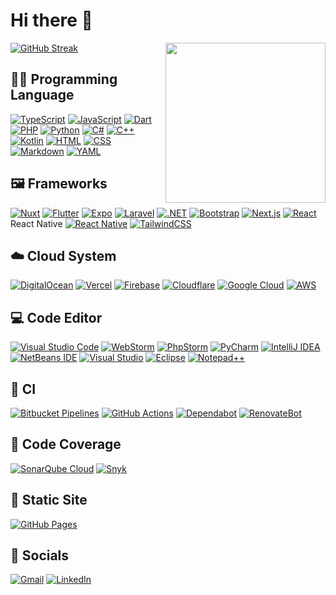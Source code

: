 # Hi there 👋

<div align="left">
  <a href="https://app.daily.dev/laurencetroyv" target="_blank">
    <img
      width="256"
      align="right"
      src="https://api.daily.dev/devcards/3ef192a7cef44988aab130941c497d6b.png?r=czig"
    />
  </a>
</div>

[![GitHub Streak](https://streak-stats.demolab.com?user=laurencetroyv&theme=tokyonight&hide_border=true)](https://git.io/streak-stats)

## 🧑‍💻 Programming Language

[![TypeScript](https://img.shields.io/badge/TypeScript-3178C6?logo=typescript&logoColor=fff)](#)
[![JavaScript](https://img.shields.io/badge/JavaScript-F7DF1E?logo=javascript&logoColor=000)](#)
[![Dart](https://img.shields.io/badge/Dart-%230175C2.svg?logo=dart&logoColor=white)](#)
[![PHP](https://img.shields.io/badge/php-%23777BB4.svg?&logo=php&logoColor=white)](#)
[![Python](https://img.shields.io/badge/Python-3776AB?logo=python&logoColor=fff)](#)
[![C#](https://custom-icon-badges.demolab.com/badge/C%23-%23239120.svg?logo=cshrp&logoColor=white)](#)
[![C++](https://img.shields.io/badge/C++-%2300599C.svg?logo=c%2B%2B&logoColor=white)](#)
[![Kotlin](https://img.shields.io/badge/Kotlin-%237F52FF.svg?logo=kotlin&logoColor=white)](#)
[![HTML](https://img.shields.io/badge/HTML-%23E34F26.svg?logo=html5&logoColor=white)](#)
[![CSS](https://img.shields.io/badge/CSS-639?logo=css&logoColor=fff)](#)
[![Markdown](https://img.shields.io/badge/Markdown-%23000000.svg?logo=markdown&logoColor=white)](#)
[![YAML](https://img.shields.io/badge/YAML-CB171E?logo=yaml&logoColor=fff)](#)

## 🖼️ Frameworks

[![Nuxt](https://img.shields.io/badge/Nuxt-002E3B?logo=nuxt&logoColor=#00DC82)](#)
[![Flutter](https://img.shields.io/badge/Flutter-02569B?logo=flutter&logoColor=fff)](#)
[![Expo](https://img.shields.io/badge/Expo-000020?logo=expo&logoColor=fff)](#)
[![Laravel](https://img.shields.io/badge/Laravel-%23FF2D20.svg?logo=laravel&logoColor=white)](#)
[![.NET](https://img.shields.io/badge/.NET-512BD4?logo=dotnet&logoColor=fff)](#)
[![Bootstrap](https://img.shields.io/badge/Bootstrap-7952B3?logo=bootstrap&logoColor=fff)](#)
[![Next.js](https://img.shields.io/badge/Next.js-black?logo=next.js&logoColor=white)](#)
[![React](https://img.shields.io/badge/React-%2320232a.svg?logo=react&logoColor=%2361DAFB)](#)
React Native	[![React Native](https://img.shields.io/badge/React_Native-%2320232a.svg?logo=react&logoColor=%2361DAFB)](#)
[![TailwindCSS](https://img.shields.io/badge/Tailwind%20CSS-%2338B2AC.svg?logo=tailwind-css&logoColor=white)](#)

## ☁️ Cloud System

[![DigitalOcean](https://img.shields.io/badge/DigitalOcean-%230167ff.svg?logo=digitalOcean&logoColor=white)](#)
[![Vercel](https://img.shields.io/badge/Vercel-%23000000.svg?logo=vercel&logoColor=white)](#)
[![Firebase](https://img.shields.io/badge/Firebase-039BE5?logo=Firebase&logoColor=white)](#)
[![Cloudflare](https://img.shields.io/badge/Cloudflare-F38020?logo=Cloudflare&logoColor=white)](#)
[![Google Cloud](https://img.shields.io/badge/Google%20Cloud-%234285F4.svg?logo=google-cloud&logoColor=white)](#)
[![AWS](https://custom-icon-badges.demolab.com/badge/AWS-%23FF9900.svg?logo=aws&logoColor=white)](#)

## 💻 Code Editor

[![Visual Studio Code](https://custom-icon-badges.demolab.com/badge/Visual%20Studio%20Code-0078d7.svg?logo=vsc&logoColor=white)](#)
[![WebStorm](https://img.shields.io/badge/WebStorm-000?logo=webstorm&logoColor=fff)](#)
[![PhpStorm](https://img.shields.io/badge/PhpStorm-000?logo=phpstorm&logoColor=fff)](#)
[![PyCharm](https://img.shields.io/badge/PyCharm-000?logo=pycharm&logoColor=fff)](#)
[![IntelliJ IDEA](https://img.shields.io/badge/IntelliJIDEA-000000.svg?logo=intellij-idea&logoColor=white)](#)
[![NetBeans IDE](https://img.shields.io/badge/NetBeans%20IDE-1B6AC6.svg?logo=apache-netbeans-ide&logoColor=white)](#)
[![Visual Studio](https://custom-icon-badges.demolab.com/badge/Visual%20Studio-5C2D91.svg?&logo=visualstudio&logoColor=white)](#)
[![Eclipse](https://img.shields.io/badge/Eclipse-FE7A16.svg?logo=Eclipse&logoColor=white)](#)
[![Notepad++](https://img.shields.io/badge/Notepad++-90E59A.svg?&logo=notepad%2b%2b&logoColor=black)](#)

## 🔎 CI

[![Bitbucket Pipelines](https://img.shields.io/badge/Bitbucket_Pipelines-0052CC?logo=bitbucket&logoColor=white)](#)
[![GitHub Actions](https://img.shields.io/badge/GitHub_Actions-2088FF?logo=github-actions&logoColor=white)](#)
[![Dependabot](https://img.shields.io/badge/Dependabot-025E8C?logo=dependabot&logoColor=fff)](#)
[![RenovateBot](https://img.shields.io/badge/RenovateBot-1A1F6C?logo=renovate&logoColor=fff)](#)

## 🌋 Code Coverage

[![SonarQube Cloud](https://img.shields.io/badge/SonarQube%20Cloud-126ED3?logo=sonarqubecloud&logoColor=fff)](#)
[![Snyk](https://img.shields.io/badge/Snyk-4C4A73?logo=snyk&logoColor=fff)](#)


## 🫸 Static Site

[![GitHub Pages](https://img.shields.io/badge/GitHub%20Pages-121013?logo=github&logoColor=white)](#)

## 📱 Socials

[![Gmail](https://img.shields.io/badge/Gmail-D14836?logo=gmail&logoColor=white)](mailto:laurencetroyv@gmail.com)
[![LinkedIn](https://custom-icon-badges.demolab.com/badge/LinkedIn-0A66C2?logo=linkedin-white&logoColor=fff)](https://linkedin.com/in/laurencetroyv)
